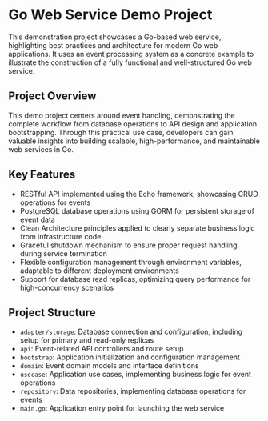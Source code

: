 # Go Web Service Demo Project

This demonstration project showcases a Go-based web service, highlighting best practices and architecture for modern Go web applications. It uses an event processing system as a concrete example to illustrate the construction of a fully functional and well-structured Go web service.

## Project Overview

This demo project centers around event handling, demonstrating the complete workflow from database operations to API design and application bootstrapping. Through this practical use case, developers can gain valuable insights into building scalable, high-performance, and maintainable web services in Go.

## Key Features

- RESTful API implemented using the Echo framework, showcasing CRUD operations for events
- PostgreSQL database operations using GORM for persistent storage of event data
- Clean Architecture principles applied to clearly separate business logic from infrastructure code
- Graceful shutdown mechanism to ensure proper request handling during service termination
- Flexible configuration management through environment variables, adaptable to different deployment environments
- Support for database read replicas, optimizing query performance for high-concurrency scenarios

## Project Structure

- `adapter/storage`: Database connection and configuration, including setup for primary and read-only replicas
- `api`: Event-related API controllers and route setup
- `bootstrap`: Application initialization and configuration management
- `domain`: Event domain models and interface definitions
- `usecase`: Application use cases, implementing business logic for event operations
- `repository`: Data repositories, implementing database operations for events
- `main.go`: Application entry point for launching the web service
